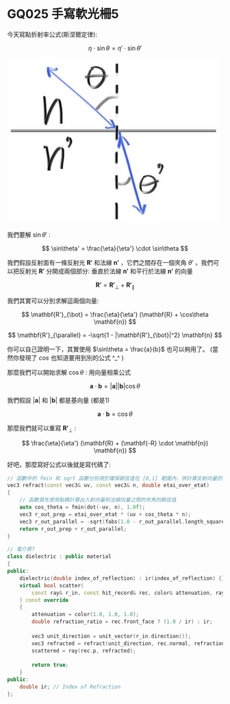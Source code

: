 # GQ025 手寫軟光柵5
今天寫點折射率公式(斯涅爾定律):

$$
\eta \cdot \sin\theta = \eta' \cdot \sin\theta'
$$

![](pic/fig-1.13-refraction.jpg)

我們要解 $\sin\theta'$ :

$$
\sin\theta' = \frac{\eta}{\eta'} \cdot \sin\theta
$$

我們假設反射面有一條反射光 $\mathbf{R'}$ 和法線 $\mathbf{n'}$ ，它們之間存在一個夾角 $\theta'$ ，我們可以把反射光 $\mathbf{R'}$ 分開成兩個部分: 垂直於法線 $\mathbf{n'}$ 和平行於法線 $\mathbf{n'}$ 的向量

$$
\mathbf{R'} = \mathbf{R'}_{\bot} + \mathbf{R'}_{\parallel}
$$

我們其實可以分別求解這兩個向量:

$$
\mathbf{R'}_{\bot} = \frac{\eta}{\eta'} (\mathbf{R} + \cos\theta \mathbf{n})
$$

$$
\mathbf{R'}_{\parallel} = -\sqrt{1 - |\mathbf{R'}_{\bot}|^2} \mathbf{n}
$$

你可以自己證明一下，其實使用 $\sin\theta = \frac{a}{b}$ 也可以夠用了。 (當然你發現了 $cos$ 也知道要用到別的公式 ^_^ )

那麼我們可以開始求解 $\cos\theta$ : 用向量相乘公式

$$
\mathbf{a} \cdot \mathbf{b} = |\mathbf{a}| |\mathbf{b}| \cos\theta
$$

我們假設 $|\mathbf{a}|$ 和 $|\mathbf{b}|$ 都是基向量 (都是1)

$$
\mathbf{a} \cdot \mathbf{b} = \cos\theta
$$

那麼我們就可以重寫 $\mathbf{R'}_{\bot}$ : 

$$
\frac{\eta}{\eta'} (\mathbf{R} + (\mathbf{-R} \cdot \mathbf{n}) \mathbf{n})
$$

好吧，那麼寫好公式以後就是寫代碼了:

```c++
// 函數中的 fmin 和 sqrt 函數分別用於確保餘弦值在 [0,1] 範圍內，併計算反射向量的水平分量的長度。
vec3 refract(const vec3& uv, const vec3& n, double etai_over_etat)
{
    // 函數首先使用點積計算出入射向量和法線向量之間的夾角的餘弦值
	auto cos_theta = fmin(dot(-uv, n), 1.0f);
	vec3 r_out_prep = etai_over_etat * (uv + cos_theta * n);
	vec3 r_out_parallel = -sqrt(fabs(1.0 - r_out_parallel.length_squared())) * n;
	return r_out_prep + r_out_parallel;
}
```

```c++
// 電介質?
class dielectric : public material
{
public:
    dielectric(double index_of_reflection) : ir(index_of_reflection) {}
    virtual bool scatter(
        const ray& r_in, const hit_record& rec, color& attenuation, ray& scattered
    ) const override
    {
        attenuation = color(1.0, 1.0, 1.0);
        double refraction_ratio = rec.front_face ? (1.0 / ir) : ir;
        
        vec3 unit_direction = unit_vector(r_in.direction());
        vec3 refracted = refract(unit_direction, rec.normal, refraction_ratio);
        scattered = ray(rec.p, refracted);

        return true;
    }
public:
    double ir; // Index of Refraction
};
```


 